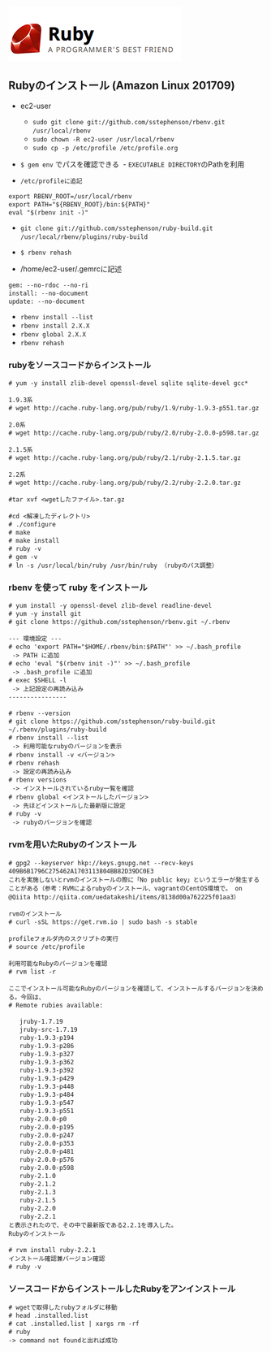 
![Alt Text](https://github.com/yhidetoshi/Pictures/raw/master/Ruby_install_memo/ruby-logo.png)

## Rubyのインストール (Amazon Linux 201709)
- ec2-user
  - `sudo git clone git://github.com/sstephenson/rbenv.git /usr/local/rbenv`
  - `sudo chown -R ec2-user /usr/local/rbenv`
  - `sudo cp -p /etc/profile /etc/profile.org`

- `$ gem env` でパスを確認できる
  - `EXECUTABLE DIRECTORY`のPathを利用
  
- `/etc/profileに追記`
```
export RBENV_ROOT=/usr/local/rbenv
export PATH="${RBENV_ROOT}/bin:${PATH}"
eval "$(rbenv init -)"
```
- `git clone git://github.com/sstephenson/ruby-build.git /usr/local/rbenv/plugins/ruby-build`
- `$ rbenv rehash`

- /home/ec2-user/.gemrcに記述
```
gem: --no-rdoc --no-ri
install: --no-document
update: --no-document
```
- `rbenv install --list`
- `rbenv install 2.X.X`
- `rbenv global 2.X.X`
- `rbenv rehash`


### rubyをソースコードからインストール
```
# yum -y install zlib-devel openssl-devel sqlite sqlite-devel gcc*

1.9.3系
# wget http://cache.ruby-lang.org/pub/ruby/1.9/ruby-1.9.3-p551.tar.gz

2.0系
# wget http://cache.ruby-lang.org/pub/ruby/2.0/ruby-2.0.0-p598.tar.gz

2.1.5系
# wget http://cache.ruby-lang.org/pub/ruby/2.1/ruby-2.1.5.tar.gz

2.2系
# wget http://cache.ruby-lang.org/pub/ruby/2.2/ruby-2.2.0.tar.gz

#tar xvf <wgetしたファイル>.tar.gz

#cd <解凍したディレクトリ>
# ./configure
# make
# make install
# ruby -v
# gem -v
# ln -s /usr/local/bin/ruby /usr/bin/ruby （rubyのパス調整）
```

### rbenv を使って ruby をインストール
```
# yum install -y openssl-devel zlib-devel readline-devel
# yum -y install git
# git clone https://github.com/sstephenson/rbenv.git ~/.rbenv

--- 環境設定 ---
# echo 'export PATH="$HOME/.rbenv/bin:$PATH"' >> ~/.bash_profile
 -> PATH に追加
# echo 'eval "$(rbenv init -)"' >> ~/.bash_profile
 -> .bash_profile に追加
# exec $SHELL -l
 -> 上記設定の再読み込み
----------------

# rbenv --version
# git clone https://github.com/sstephenson/ruby-build.git ~/.rbenv/plugins/ruby-build
# rbenv install --list
 -> 利用可能なrubyのバージョンを表示
# rbenv install -v <バージョン>
# rbenv rehash
 -> 設定の再読み込み
# rbenv versions
 -> インストールされているruby一覧を確認
# rbenv global <インストールしたバージョン>
 -> 先ほどインストールした最新版に設定
# ruby -v
 -> rubyのバージョンを確認
```


### rvmを用いたRubyのインストール
```
# gpg2 --keyserver hkp://keys.gnupg.net --recv-keys 409B6B1796C275462A1703113804BB82D39DC0E3
これを実施しないとrvmのインストールの際に「No public key」というエラーが発生することがある（参考：RVMによるrubyのインストール、vagrantのCentOS環境で。 on @Qiita http://qiita.com/uedatakeshi/items/8138d00a762225f01aa3）

rvmのインストール
# curl -sSL https://get.rvm.io | sudo bash -s stable

profileフォルダ内のスクリプトの実行
# source /etc/profile

利用可能なRubyのバージョンを確認
# rvm list -r

ここでインストール可能なRubyのバージョンを確認して、インストールするバージョンを決める。今回は、
# Remote rubies available:

   jruby-1.7.19
   jruby-src-1.7.19
   ruby-1.9.3-p194
   ruby-1.9.3-p286
   ruby-1.9.3-p327
   ruby-1.9.3-p362
   ruby-1.9.3-p392
   ruby-1.9.3-p429
   ruby-1.9.3-p448
   ruby-1.9.3-p484
   ruby-1.9.3-p547
   ruby-1.9.3-p551
   ruby-2.0.0-p0
   ruby-2.0.0-p195
   ruby-2.0.0-p247
   ruby-2.0.0-p353
   ruby-2.0.0-p481
   ruby-2.0.0-p576
   ruby-2.0.0-p598
   ruby-2.1.0
   ruby-2.1.2
   ruby-2.1.3
   ruby-2.1.5
   ruby-2.2.0
   ruby-2.2.1
と表示されたので、その中で最新版である2.2.1を導入した。
Rubyのインストール

# rvm install ruby-2.2.1
インストール確認兼バージョン確認
# ruby -v
```

### ソースコードからインストールしたRubyをアンインストール
```
# wgetで取得したrubyフォルダに移動
# head .installed.list
# cat .installed.list | xargs rm -rf
# ruby
-> command not foundと出れば成功
```
